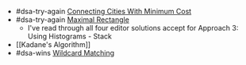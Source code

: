 - #dsa-try-again [Connecting Cities With Minimum Cost](https://leetcode.com/problems/connecting-cities-with-minimum-cost/)
- #dsa-try-again [Maximal Rectangle](https://leetcode.com/problems/maximal-rectangle/)
	- I've read through all four editor solutions accept for Approach 3: Using Histograms - Stack
- [[Kadane's Algorithm]]
- #dsa-wins [Wildcard Matching](https://leetcode.com/problems/wildcard-matching/)
